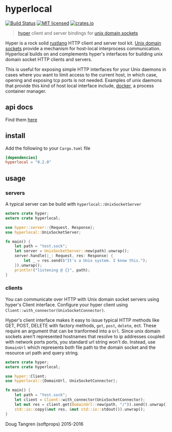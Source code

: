 # hyperlocal

[![Build Status](https://travis-ci.org/softprops/hyperlocal.svg?branch=master)](https://travis-ci.org/softprops/hyperlocal) [![MIT licensed](https://img.shields.io/badge/license-MIT-blue.svg)](./LICENSE)
[![crates.io](http://meritbadge.herokuapp.com/hyperlocal)](https://crates.io/crates/hyperlocal)

> [hyper](https://github.com/hyperium/hyper) client and server bindings for [unix domain sockets](https://github.com/rust-lang-nursery/unix-socket)

Hyper is a rock solid [rustlang](https://www.rust-lang.org/) HTTP client and server tool kit. [Unix domain sockets](https://en.wikipedia.org/wiki/Unix_domain_socket) provide
a mechanism for host-local interprocess communication. Hyperlocal builds on and complements hyper's interfaces for building unix domain socket HTTP clients and servers.

This is useful for exposing simple HTTP interfaces for your Unix daemons in cases where you want to limit access to the current host, in which case, opening and exposing tcp ports is not needed. Examples of unix daemons that provide this kind of host local interface include, [docker](https://docs.docker.com/engine/misc/), a process container manager.

## api docs

Find them [here](https://softprops.github.com/hyperlocal)

## install

Add the following to your `Cargo.toml` file

```toml
[dependencies]
hyperlocal = "0.2.0"
```

## usage

### servers

A typical server can be build with `hyperlocal::UnixSocketServer`

```rust
extern crate hyper;
extern crate hyperlocal;

use hyper::server::{Request, Response};
use hyperlocal::UnixSocketServer;

fn main() {
    let path = "test.sock";
    let server = UnixSocketServer::new(path).unwrap();
    server.handle(|_: Request, res: Response| {
        let _ = res.send(b"It's a Unix system. I know this.");
    }).unwrap();
    println!("listening @ {}", path);
}
```

### clients

You can communicate over HTTP with Unix domain socket servers using hyper's Client interface.
Configure your hyper client using `Client::with_connector(UnixSocketConnector)`.

Hyper's client
interface makes it easy to issue typical HTTP methods like GET, POST, DELETE with factory methods,
`get`, `post`, `delete`, ect. These require an argument that can be tranformed into a `Url`.
Since unix domain sockets aren't represented hostnames that resolve to ip addresses coupled with network ports ports,
you standard url string won't do. Instead, use `DomainUrl`
which represents both file path to the domain socket and the resource uri path and query string.

```rust
extern crate hyper;
extern crate hyperlocal;

use hyper::Client;
use hyperlocal::{DomainUrl, UnixSocketConnector};

fn main() {
    let path = "test.sock";
    let client = Client::with_connector(UnixSocketConnector);
    let mut res = client.get(DomainUrl::new(path, "/")).send().unwrap();
    std::io::copy(&mut res, &mut std::io::stdout()).unwrap();
}
```

Doug Tangren (softprops) 2015-2016
